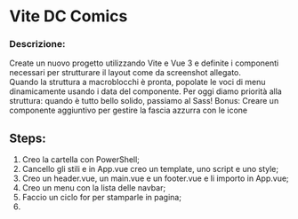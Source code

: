  **Vite DC Comics**
 ===
### **Descrizione:**
Create un nuovo progetto utilizzando Vite e Vue 3 e definite i componenti necessari per strutturare il layout come da screenshot allegato. <br>
Quando la struttura a macroblocchi è pronta, popolate le voci di menu dinamicamente usando i data del componente.
Per oggi diamo priorità alla struttura: quando è tutto bello solido, passiamo al Sass!
Bonus:
Creare un componente aggiuntivo per gestire la fascia azzurra con le icone

## **Steps:**
1) Creo la cartella con PowerShell;
2) Cancello gli stili e in App.vue creo un template, uno script e uno style;
3) Creo un header.vue, un main.vue e un footer.vue e li importo in App.vue;
4) Creo un menu con la lista delle navbar;
5) Faccio un ciclo for per stamparle in pagina;
6)
